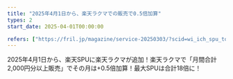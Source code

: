 ```yaml
---
title: "2025年4月1日から、楽天ラクマでの販売で0.5倍加算"
types: 2
start_date: 2025-04-01T00:00:00

refers: ["https://fril.jp/magazine/service-20250303/?scid=wi_ich_spu_top_pc"]
---
```


2025年4月1日から、楽天SPUに楽天ラクマが追加！楽天ラクマで「月間合計2,000円分以上販売」でその月は+0.5倍加算！最大SPUは合計18倍に！